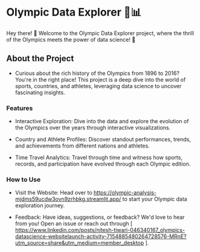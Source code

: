 # Olympic Data Explorer 🏅📊
Hey there! 👋 Welcome to the Olympic Data Explorer project, where the thrill of the Olympics meets the power of data science! 🚀

## About the Project
* Curious about the rich history of the Olympics from 1896 to 2016? You're in the right place! This project is a deep dive into the world of sports, countries, and athletes, leveraging data science to uncover fascinating insights.

### Features
* Interactive Exploration: Dive into the data and explore the evolution of the Olympics over the years through interactive visualizations.

* Country and Athlete Profiles: Discover standout performances, trends, and achievements from different nations and athletes.

* Time Travel Analytics: Travel through time and witness how sports, records, and participation have evolved through each Olympic edition.

### How to Use
* Visit the Website: Head over to https://olympic-analysis-mjdms59ucdw3ovn9zrhbkg.streamlit.app/ to start your Olympic data exploration journey.

* Feedback: Have ideas, suggestions, or feedback? We'd love to hear from you! Open an issue or reach out through [ https://www.linkedin.com/posts/nitesh-tiwari-046340167_olympics-datascience-websitelaunch-activity-7154885480264728576-MRnE?utm_source=share&utm_medium=member_desktop ].
